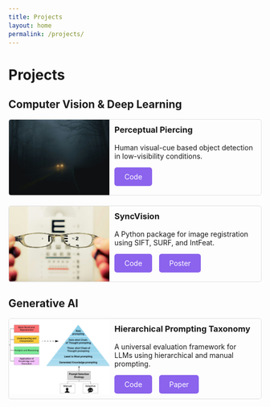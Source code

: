 ```yaml
---
title: Projects
layout: home
permalink: /projects/
---
```


# Projects

## Computer Vision & Deep Learning

<div class="project-preview">
  <img src="/assets/chmyphotography-qI5XixBb6TU-unsplash.jpg" alt="Perceptual Piercing">
  <div class="project-info">
    <h3>Perceptual Piercing</h3>
    <p>Human visual-cue based object detection in low-visibility conditions.</p>
    <a href="https://github.com/ashu1069/Perceptual-Piercing" target="_blank" class="btn">Code</a>
    <!-- <a href="https://arxiv.org/abs/yourpaperid" target="_blank" class="btn">Paper</a> -->
  </div>
</div>

<div class="project-preview">
  <img src="/assets/david-travis-aVvZJC0ynBQ-unsplash.jpg" alt="Syncvision">
  <div class="project-info">
    <h3>SyncVision</h3>
    <p>A Python package for image registration using SIFT, SURF, and IntFeat.</p>
    <a href="https://github.com/ashu1069/MoonMetaSync" target="_blank" class="btn">Code</a>
    <a href="https://docs.google.com/presentation/d/1OlsNJfy8PLWCZIQMYMC-R4MskUJVrBvqDsS9An4IHDA/edit?usp=sharing" target="_blank" class="btn">Poster</a>
  </div>
</div>

## Generative AI

<div class="project-preview">
  <img src="/assets/framework (3)_page-0001.jpg" alt="Hierarchical Prompting Taxonomy">
  <div class="project-info">
    <h3>Hierarchical Prompting Taxonomy</h3>
    <p>A universal evaluation framework for LLMs using hierarchical and manual prompting.</p>
    <a href="https://github.com/devichand579/HPT" target="_blank" class="btn">Code</a>
    <a href="https://arxiv.org/pdf/2406.12644" target="_blank" class="btn">Paper</a>
  </div>
</div>

<!-- <div class="project-preview">
  <img src="/assets/indicmmlu_pro.png" alt="IndicMMLU-Pro">
  <div class="project-info">
    <h3>IndicMMLU-Pro</h3>
    <p>A comprehensive benchmarking dataset across Indic languages.</p>
    <a href="https://github.com/yourusername/indicmmlu-pro" target="_blank" class="btn">Code</a>
    <a href="https://arxiv.org/abs/yourpaperid" target="_blank" class="btn">Paper</a>
  </div>
</div> -->

<!-- <div class="project-preview">
  <img src="/assets/vaccine_prioritization.png" alt="Vaccine Prioritization">
  <div class="project-info">
    <h3>A Data Fusion Pipeline for Vaccine Prioritization</h3>
    <p>An optimization framework to evaluate global immunization funding proposals using epidemiological and country’s characterization via direct and indirect indicators.</p>
    <a href="https://github.com/yourusername/vaccine-prioritization" target="_blank" class="btn">Code</a>
    <a href="https://arxiv.org/abs/yourpaperid" target="_blank" class="btn">Paper</a>
  </div>
</div> -->

<style>
.project-preview {
  display: flex;
  margin-bottom: 20px;
  border: 1px solid #e0e0e0;
  border-radius: 5px;
  overflow: hidden;
}
.project-preview img {
  width: 200px;
  height: 150px;
  object-fit: cover;
}
.project-info {
  padding: 10px;
}
.project-info h3 {
  margin-top: 0;
}
.btn {
  display: inline-block;
  padding: 10px 20px;
  background-color: #8B63ED;
  color: white;
  text-decoration: none;
  border-radius: 5px;
  transition: background-color 0.3s ease;
  margin-right: 10px;
}
.btn:hover {
  background-color: #8B63ED;
}
</style>

